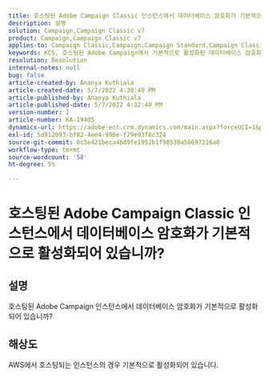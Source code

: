 ```yaml
---
title: 호스팅된 Adobe Campaign Classic 인스턴스에서 데이터베이스 암호화가 기본적으로 활성화되어 있습니까?
description: 설명
solution: Campaign,Campaign Classic v7
product: Campaign,Campaign Classic v7
applies-to: Campaign Classic,Campaign,Campaign Standard,Campaign Classic v7
keywords: KCS, 호스팅된 Adobe Campaign에서 기본적으로 활성화된 데이터베이스 암호화
resolution: Resolution
internal-notes: null
bug: false
article-created-by: Ananya Kuthiala
article-created-date: 5/7/2022 4:30:49 PM
article-published-by: Ananya Kuthiala
article-published-date: 5/7/2022 4:32:40 PM
version-number: 1
article-number: KA-19405
dynamics-url: https://adobe-ent.crm.dynamics.com/main.aspx?forceUCI=1&pagetype=entityrecord&etn=knowledgearticle&id=06cb3a0a-23ce-ec11-a7b5-0022480a8e40
exl-id: 5d912093-bf82-4ee4-996e-f79e93f8c324
source-git-commit: 0c3e421beca46d9fe1952b1f98538a50697216a0
workflow-type: tm+mt
source-wordcount: '58'
ht-degree: 5%

---
```


# 호스팅된 Adobe Campaign Classic 인스턴스에서 데이터베이스 암호화가 기본적으로 활성화되어 있습니까?

## 설명

호스팅된 Adobe Campaign 인스턴스에서 데이터베이스 암호화가 기본적으로 활성화되어 있습니까?

## 해상도


AWS에서 호스팅되는 인스턴스의 경우 기본적으로 활성화되어 있습니다.
